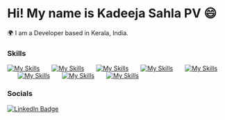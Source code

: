 Hi! My name is Kadeeja Sahla PV 😄
========================================================================================================================================

🌍  I am a Developer based in Kerala, India.
<br/>

### Skills

[![My Skills](https://skillicons.dev/icons?i=figma)](https://skillicons.dev) &nbsp;&nbsp;&nbsp;&nbsp;&nbsp; [![My Skills](https://skillicons.dev/icons?i=html,css)](https://skillicons.dev) &nbsp;&nbsp;&nbsp;&nbsp;&nbsp; [![My Skills](https://skillicons.dev/icons?i=js,ts)](https://skillicons.dev) &nbsp;&nbsp;&nbsp;&nbsp;&nbsp; [![My Skills](https://skillicons.dev/icons?i=react,express,nodejs,next)](https://skillicons.dev) &nbsp;&nbsp;&nbsp;&nbsp;&nbsp; [![My Skills](https://skillicons.dev/icons?i=tailwind,scss)](https://skillicons.dev) &nbsp;&nbsp;&nbsp;&nbsp;&nbsp; [![My Skills](https://skillicons.dev/icons?i=python)](https://skillicons.dev) &nbsp;&nbsp;&nbsp;&nbsp;&nbsp; [![My Skills](https://skillicons.dev/icons?i=java)](https://skillicons.dev) &nbsp;&nbsp;&nbsp;&nbsp;&nbsp; [![My Skills](https://skillicons.dev/icons?i=php)](https://skillicons.dev) 
<br/>

### Socials

<div id="badges">
  <a href="https://www.linkedin.com/in/kadeeja-sahla-662525268">
    <img src="https://img.shields.io/badge/LinkedIn-blue?style=for-the-badge&logo=linkedin&logoColor=white" alt="LinkedIn Badge"/>
  </a>
</div>
